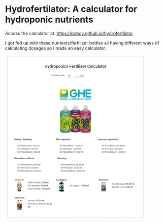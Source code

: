 # Hydrofertilator: A calculator for hydroponic nutrients

Access the calculator at: https://pcboy.github.io/hydrofertilator

I got fed up with these nutrients/fertilizer bottles all having different ways of calculating dosages so I made an easy calculator.  

<img src="./assets/screenshot.png" width="90%" />
